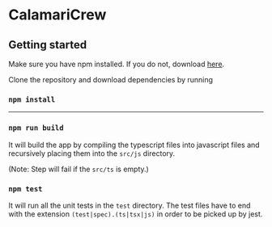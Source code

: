 # CalamariCrew

## Getting started

Make sure you have npm installed. If you do not, download [here](https://www.npmjs.com/get-npm).

Clone the repository and download dependencies by running
### `npm install`

***

### `npm run build`

It will build the app by compiling the typescript files into javascript files and recursively placing them into the `src/js` directory.

(Note: Step will fail if the `src/ts` is empty.)

### `npm test`

It will run all the unit tests in the `test` directory. The test files have to end with the extension `(test|spec).(ts|tsx|js)` in order to be picked up by jest.